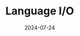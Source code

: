 ---  
layout: startup_page  
title: "Language I/O"  
id: "languageio.com"  
permalink: "/languageiolanguageio.com07242024/"  
website: "https://www.languageio.com/"  
funding_round: ""  
funding_amount: "$5M"  
investors: "Gutbrain Ventures, Joint Effects, PBJ Capital, Omega Venture Partners, Raptor Group, State of Wyoming's Venture Capital fund"  
about: "Language I/O provides an AI-powered, multilingual customer support platform that seamlessly integrates with popular CRM and helpdesk systems. It offers real-time, accurate translations in over 150 languages, improving customer service efficiency and enhancing security with a zero data retention policy. The platform is used by some of the world's most recognizable brands."  
markets: "AI, Customer Support, Translation, SaaS, Machine Learning, Communications Infrastructure"  
hq: "Cheyenne, Wyoming, United States"  
founded_year: "2011"  
linkedin: "https://www.linkedin.com/company/languageio"  
twitter: "https://twitter.com/LanguageIO"  
instagram: ""  
facebook: "https://www.facebook.com/LanguageIO/"  
crunchbase: "https://www.crunchbase.com/organization/language-i-o"  
pitchbook: "https://pitchbook.com/profiles/company/225244-81"  

date_display: "24-Jul-2024"  
date: "2024-07-24"

# SEO Optimization  
meta_title: "Language I/O -  Funding ($5M)"  
meta_description: "Language I/O, Language I/O provides an AI-powered, multilingual customer support platform that seamlessly integrates with popular CRM and helpdesk systems. It offer..."  
meta_keywords: "Language I/O, AI, Customer Support, Translation, SaaS, Machine Learning, Communications Infrastructure,  funding"  
canonical_url: "https://startup.projectstartups.com/languageiolanguageio.com07242024/"  
---